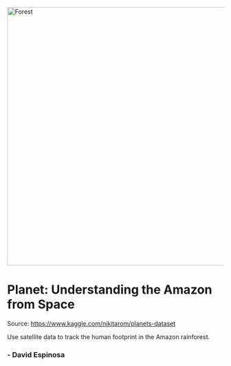 <img src='https://storage.googleapis.com/kaggle-competitions/kaggle/6322/logos/header.png' alt='Forest' width="600">

**<h1> Planet: Understanding the Amazon from Space </h1>**


Source: https://www.kaggle.com/nikitarom/planets-dataset

Use satellite data to track the human footprint in the Amazon rainforest.

### - David Espinosa
